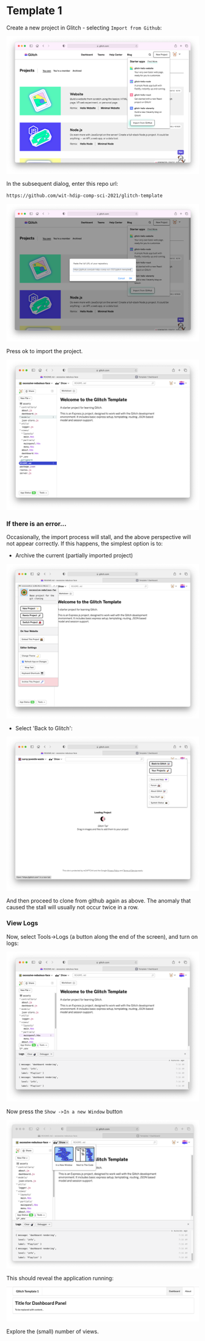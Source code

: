 # Template 1

Create a new project in Glitch - selecting `Import from Github`:

![](img/29.png)

In the subsequent dialog, enter this repo url:

~~~bash
https://github.com/wit-hdip-comp-sci-2021/glitch-template
~~~

![](img/30.png)

Press ok to import the project.

![](img/31.png)

### If there is an error...

Occasionally, the import process will stall, and the above perspective will not appear correctly. If this happens, the simplest option is to:

- Archive the current (partially imported project) 

![](img/42.png)

- Select 'Back to Glitch':

![](img/43.png)

And then proceed to clone from github again as above. The anomaly that caused the stall will usually not occur twice in a row.

### View Logs

Now, select Tools->Logs (a button along the end of the screen), and turn on logs:

![](img/40.png)

Now press the `Show ->In a new Window` button

![](img/41.png)

This should reveal the application running:

![](img/04x.png)

Explore the (small) number of views.
